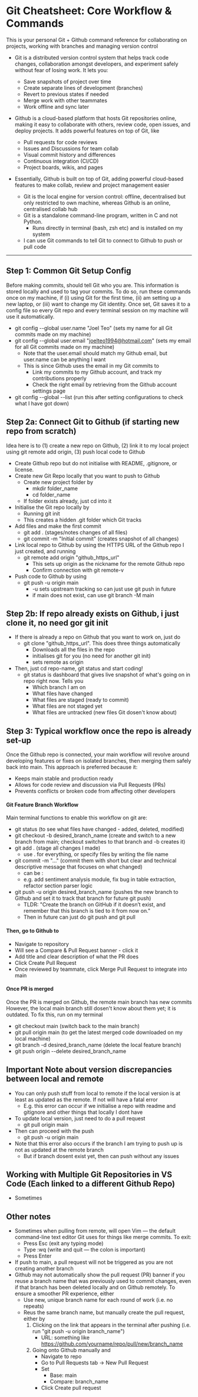 # Git Cheatsheet: Core Workflow & Commands 
This is your personal Git + Github command reference for collaborating on projects, working with branches and managing version control 
- Git is a distributed version control system that helps track code changes, collaboration amongst developers, and experiment safely without fear of losing work. It lets you: 
    - Save snapshots of project over time 
    - Create separate lines of development (branches)
    - Revert to previous states if needed 
    - Merge work with other teammates 
    - Work offline and sync later 

- Github is a cloud-based platform that hosts Git repositories online, making it easy to collaborate with others, review code, open issues, and deploy projects. It adds powerful features on top of Git, like 
    - Pull requests for code reviews 
    - Issues and Discussions for team collab 
    - Visual commit history and differences 
    - Continuous integration (CI/CD)
    - Project boards, wikis, and pages

- Essentially, Github is built on top of Git, adding powerful cloud-based features to make collab, review and project management easier 
    - Git is the local engine for version control: offline, decentralised but only restricted to own machine, whereas Github is an online, centralised collab hub 
    - Git is a standalone command-line program, written in C and not Python. 
        - Runs directly in terminal (bash, zsh etc) and is installed on my system 
    - I can use Git commands to tell Git to connect to Github to push or pull code 
-------
## Step 1: Common Git Setup Config 
Before making commits, should tell Git who you are. This information is stored locally and used to tag your commits. 
To do so, run these commands once on my machine, if (i) using Git for the first time, (ii) am setting up a new laptop, or (iii) want to change my Git identity. Once set, Git saves it to a config file so every Git repo and every terminal session on my machine will use it automatically. 
- git config --global user.name "Joel Teo" (sets my name for all Git commits made on my machine)
- git config --global user.email "joelteo1994@hotmail.com" (sets my email for all Git commits made on my machine)
    - Note that the user.email should match my Github email, but user.name can be anything I want 
    - This is since Github uses the email in my Git commits to 
        - Link my commits to my Github account, and track my contributions properly
        - Check the right email by retrieving from the Github account settings page 
- git config --global --list (run this after setting configurations to check what I have got down)

## Step 2a: Connect Git to Github (if starting new repo from scratch)
Idea here is to (1) create a new repo on Github, (2) link it to my local project using git remote add origin, (3) push local code to Github 
- Create Github repo but do not initialise with README, .gitignore, or license. 
- Create new Git Repo locally that you want to push to Github 
    - Create new project folder by 
        - mkdir folder_name 
        - cd folder_name 
    - If folder exists already, just cd into it 
- Initialise the Git repo locally by 
    - Running git init 
    - This creates a hidden .git folder which Git tracks 
- Add files and make the first commit 
    - git add . (stages/notes changes of all files)
    - git commit -m "Initial commit" (creates snapshot of all changes)
- Link local repo to Github by using the HTTPS URL of the Github repo I just created, and running 
    - git remote add origin "github_https_url"
        - This sets up origin as the nickname for the remote Github repo 
        - Confirm connection with git remote-v 
- Push code to Github by using 
    - git push -u origin main 
        - -u sets upstream tracking so can just use git push in future 
        - if main does not exist, can use git branch -M main

## Step 2b: If repo already exists on Github, i just clone it, no need gor git init
- If there is already a repo on Github that you want to work on, just do 
    - git clone "github_https_url". This does three things automatically 
        - Downloads all the files in the repo 
        - initialises git for you (no need for another git init)
        - sets remote as origin 
- Then, just cd repo-name, git status and start coding!
    - git status is dashboard that gives live snapshot of what's going on in repo right now. Tells you 
        - Which branch I am on 
        - What files have changed
        - What files are staged (ready to commit)
        - What files are not staged yet 
        - What files are untracked (new files Git dosen't know about)

## Step 3: Typical workflow once the repo is already set-up 
Once the Github repo is connected, your main workflow will revolve around developing features or fixes on isolated branches, then merging them safely back into main. This approach is preferred because it:  
- Keeps main stable and production ready 
- Allows for code review and discussion via Pull Requests (PRs)
- Prevents conflicts or broken code from affecting other developers
#### Git Feature Branch Workflow
Main terminal functions to enable this workflow on git  are: 
- git status (to see what files have changed - added, deleted, modified)
- git checkout -b desired_branch_name (create and switch to a new branch from main; checkout switches to that branch and -b creates it)
- git add . (stage all changes I made)
    - use . for everything, or specify files by writing the file name
- git commit -m "..." (commit them with short but clear and technical descriptive message that focuses on what changed)
    - can be <type>: <short summary>
    - e.g. add sentiment analysis module, fix bug in table extraction, refactor section parser logic 
- git push -u origin desired_branch_name (pushes the new branch to Github and set it to track that branch for future git push)
    - TLDR: "Create the branch on GitHub if it doesn’t exist, and remember that this branch is tied to it from now on."
    - Then in future can just do git push and git pull 
#### Then, go to Github to 
- Navigate to repository 
- Will see a Compare & Pull Request banner - click it 
- Add title and clear description of what the PR does 
- Click Create Pull Request
- Once reviewed by teammate, click Merge Pull Request to integrate into main 
#### Once PR is merged
Once the PR is merged on Github, the remote main branch has new commits
However, the local main branch still dosen't know about them yet; it is outdated. To fix this, run on my terminal
- git checkout main (switch back to the main branch)
- git pull origin main (to get the latest merged code downloaded on my local machine)
- git branch -d desired_branch_name (delete the local feature branch)
- git push origin --delete desired_branch_name
    
## Important Note about version discrepancies between local and remote
- You can only push stuff from local to remote if the local version is at least as updated as the remote. If not will have a fatal error 
    - E.g. this error can occur if we initialise a repo with readme and gitignore and other things that locally I dont have
- To update local version, just need to do a pull request 
    - git pull origin main 
- Then can proceed with the push 
    - git push -u origin main 
- Note that this error also occurs if the branch I am trying to push up is not as updated at the remote branch 
    - But if branch dosent exist yet, then can push without any issues 

## Working with Multiple Git Repositories in VS Code (Each linked to a different Github Repo)
- Sometimes  


## Other notes 
- Sometimes when pulling from remote, will open Vim — the default command-line text editor Git uses for things like merge commits. To exit: 
    - Press Esc (exit any typing mode)
    - Type :wq (write and quit — the colon is important)
    - Press Enter
- If push to main, a pull request will not be triggered as you are not creating another branch
- Github may not automatically show the pull request (PR) banner if you reuse a branch name that was previously used to commit changes, even if that branch has been deleted locally and on Github remotely. To ensure a smoother PR experience, either 
    - Use new, unique branch name for each round of work (i.e. no repeats)
    - Reus the same branch name, but manually create the pull request, either by 
        1. Clicking on the link that appears in the terminal after pushing (i.e. run "git push -u origin branch_name")
            - URL: something like https://github.com/yourname/repo/pull/new/branch_name
        2. Going onto Github manually and 
            - Navigate to repo 
            - Go to Pull Requests tab -> New Pull Request 
            - Set 
                - Base: main 
                - Compare: branch_name 
            - Click Create pull request 
